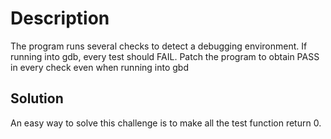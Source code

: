 # Description
The program runs several checks to detect a debugging environment. If running into gdb, every test should FAIL. 
Patch the program to obtain PASS in every check even when running into gbd

## Solution
An easy way to solve this challenge is to make all the test function return 0.